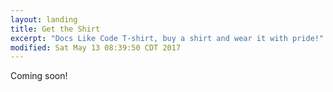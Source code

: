 ```yaml
---
layout: landing
title: Get the Shirt
excerpt: "Docs Like Code T-shirt, buy a shirt and wear it with pride!"
modified: Sat May 13 08:39:50 CDT 2017
---
```


Coming soon!

